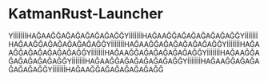 # KatmanRust-Launcher

YİİİİİİİHAĞAAĞĞAĞAĞAĞAĞAĞAĞĞYİİİİİİİHAĞAAĞĞAĞAĞAĞAĞAĞAĞĞYİİİİİİİHAĞAAĞĞAĞAĞAĞAĞAĞAĞĞYİİİİİİİHAĞAAĞĞAĞAĞAĞAĞAĞAĞĞYİİİİİİİHAĞAAĞĞAĞAĞAĞAĞAĞAĞĞYİİİİİİİHAĞAAĞĞAĞAĞAĞAĞAĞAĞĞYİİİİİİİHAĞAAĞĞAĞAĞAĞAĞAĞAĞĞYİİİİİİİHAĞAAĞĞAĞAĞAĞAĞAĞAĞĞYİİİİİİİHAĞAAĞĞAĞAĞAĞAĞAĞAĞĞYİİİİİİİHAĞAAĞĞAĞAĞAĞAĞAĞAĞĞ
